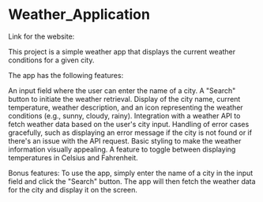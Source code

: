 # Weather_Application
Link for the website: 

This project is a simple weather app that displays the current weather conditions for a given city.

The app has the following features:

An input field where the user can enter the name of a city.
A "Search" button to initiate the weather retrieval.
Display of the city name, current temperature, weather description, and an icon representing the weather conditions (e.g., sunny, cloudy, rainy).
Integration with a weather API to fetch weather data based on the user's city input.
Handling of error cases gracefully, such as displaying an error message if the city is not found or if there's an issue with the API request.
Basic styling to make the weather information visually appealing.
A feature to toggle between displaying temperatures in Celsius and Fahrenheit.

Bonus features:
To use the app, simply enter the name of a city in the input field and click the "Search" button. The app will then fetch the weather data for the city and display it on the screen.
